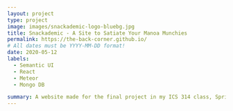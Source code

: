 ```yaml
---
layout: project
type: project
image: images/snackademic-logo-bluebg.jpg
title: Snackademic - A Site to Satiate Your Manoa Munchies
permalink: https://the-back-corner.github.io/
# All dates must be YYYY-MM-DD format!
date: 2020-05-12
labels:
  - Semantic UI
  - React
  - Meteor
  - Mongo DB

summary: A website made for the final project in my ICS 314 class, Spring 2020.
---
```

